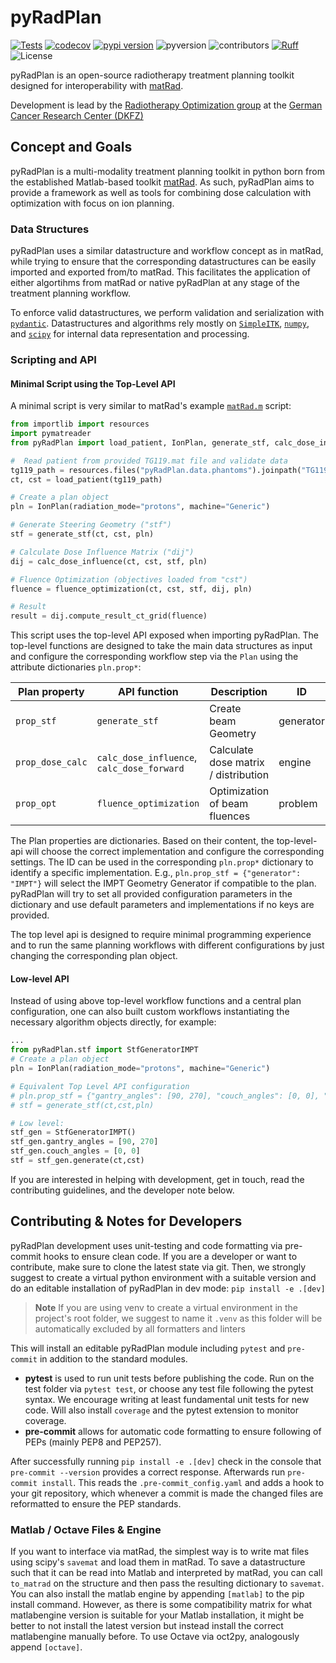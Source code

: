 # pyRadPlan
[![Tests](https://github.com/e0404/pyRadPlan/actions/workflows/tests.yml/badge.svg)](https://github.com/e0404/pyRadPlan/actions/workflows/tests.yml)
[![codecov](https://codecov.io/gh/e0404/pyRadPlan/graph/badge.svg?token=S1KCYDU17G)](https://codecov.io/gh/e0404/pyRadPlan)
[![pypi version](https://img.shields.io/pypi/v/pyRadPlan)](https://pypi.org/project/pyRadPlan/)
![pyversion](https://img.shields.io/pypi/pyversions/pyRadPlan)
![contributors](https://img.shields.io/github/contributors-anon/e0404/pyRadPlan)
[![Ruff](https://img.shields.io/endpoint?url=https://raw.githubusercontent.com/astral-sh/ruff/main/assets/badge/v2.json)](https://github.com/astral-sh/ruff)
![License](https://img.shields.io/github/license/e0404/pyRadPlan)



pyRadPlan is an open-source radiotherapy treatment planning toolkit designed for interoperability with [matRad](http://www.matRad.org).

Development is lead by the [Radiotherapy Optimization group](https://www.dkfz.de/radopt) at the [German Cancer Research Center (DKFZ)](https://www.dkfz.de)

## Concept and Goals
pyRadPlan is a multi-modality treatment planning toolkit in python born from the established Matlab-based toolkit [matRad](http://www.matRad.org). As such, pyRadPlan aims to provide a framework as well as tools for combining dose calculation with optimization with focus on ion planning.

### Data Structures
pyRadPlan uses a similar datastructure and workflow concept as in matRad, while trying to ensure that the corresponding datastructures can be easily imported and exported from/to matRad. This facilitates the application of either algortihms from matRad or native pyRadPlan at any stage of the treatment planning workflow.

To enforce valid datastructures, we perform validation and serialization with [`pydantic`](https://docs.pydantic.dev/latest/).
Datastructures and algorithms rely mostly on [`SimpleITK`](https://simpleitk.readthedocs.io), [`numpy`](https://numpy.org/), and [`scipy`](https://scipy.org/) for internal data representation and processing.

### Scripting and API

#### Minimal Script using the Top-Level API
A minimal script is very similar to matRad's example [`matRad.m`](https://github.com/e0404/matRad) script:
```python
from importlib import resources
import pymatreader
from pyRadPlan import load_patient, IonPlan, generate_stf, calc_dose_influence, fluence_optimization

#  Read patient from provided TG119.mat file and validate data
tg119_path = resources.files("pyRadPlan.data.phantoms").joinpath("TG119.mat")
ct, cst = load_patient(tg119_path)

# Create a plan object
pln = IonPlan(radiation_mode="protons", machine="Generic")

# Generate Steering Geometry ("stf")
stf = generate_stf(ct, cst, pln)

# Calculate Dose Influence Matrix ("dij")
dij = calc_dose_influence(ct, cst, stf, pln)

# Fluence Optimization (objectives loaded from "cst")
fluence = fluence_optimization(ct, cst, stf, dij, pln)

# Result
result = dij.compute_result_ct_grid(fluence)
```

This script uses the top-level API exposed when importing pyRadPlan. The top-level functions are designed to take the main data structures as input and configure the corresponding workflow step via the `Plan` using the attribute dictionaries `pln.prop*`:

| Plan property | API function | Description | ID |
| -------- | ------- | ------ | ------- |
| `prop_stf`  | `generate_stf` | Create beam Geometry |  generator |
| `prop_dose_calc`  | `calc_dose_influence`, `calc_dose_forward` |  Calculate dose matrix / distribution | engine |
| `prop_opt` | `fluence_optimization` | Optimization of beam fluences | problem

The Plan properties are dictionaries. Based on their content, the top-level-api will choose the correct implementation and configure the corresponding settings. The ID can be used in the corresponding `pln.prop*` dictionary to identify a specific implementation. E.g., `pln.prop_stf = {"generator": "IMPT"}` will select the IMPT Geometry Generator if compatible to the plan. pyRadPlan will try to set all provided configuration parameters in the dictionary and use default parameters and implementations if no keys are provided.

The top level api is designed to require minimal programming experience and to run the same planning workflows with different configurations by just changing the corresponding plan object.

#### Low-level API
Instead of using above top-level workflow functions and a central plan configuration, one can also built custom workflows instantiating the necessary algorithm objects directly, for example:

```python
...
from pyRadPlan.stf import StfGeneratorIMPT
# Create a plan object
pln = IonPlan(radiation_mode="protons", machine="Generic")

# Equivalent Top Level API configuration
# pln.prop_stf = {"gantry_angles": [90, 270], "couch_angles": [0, 0], "generator": "IMPT"}
# stf = generate_stf(ct,cst,pln)

# Low level:
stf_gen = StfGeneratorIMPT()
stf_gen.gantry_angles = [90, 270]
stf_gen.couch_angles = [0, 0]
stf = stf_gen.generate(ct,cst)
```

If you are interested in helping with development, get in touch, read the contributing guidelines, and the developer note below.

## Contributing & Notes for Developers
pyRadPlan development uses unit-testing and code formatting via pre-commit hooks to ensure clean code.
If you are a developer or want to contribute, make sure to clone the latest state via git. Then, we strongly suggest to create a virtual python environment with a suitable version and do an editable installation of pyRadPlan in dev mode:  `pip install -e .[dev]`

> **Note**
> If you are using venv to create a virtual environment in the project's root folder, we suggest to name it `.venv` as this folder will be automatically excluded by all formatters and linters

This will install an editable pyRadPlan module including `pytest` and `pre-commit` in addition to the standard modules.
- **pytest** is used to run unit tests before publishing the code. Run on the test folder via `pytest test`, or choose any test file following the pytest syntax. We encourage writing at least fundamental unit tests for new code. Will also install `coverage` and the pytest extension to monitor coverage.
- **pre-commit** allows for automatic code formatting to ensure following of PEPs (mainly PEP8 and PEP257).

After successfully running `pip install -e .[dev]` check in the console that `pre-commit --version` provides a correct response.
Afterwards run `pre-commit install`. This reads the `.pre-commit_config.yaml` and adds a hook to your git repository, which whenever a commit is made the changed files are reformatted to ensure the PEP standards.

### Matlab / Octave Files & Engine
If you want to interface via matRad, the simplest way is to write mat files using scipy's `savemat` and load them in matRad. To save a datastructure such that it can be read into Matlab and interpreted by matRad, you can call `to_matrad` on the structure and then pass the resulting dictionary to `savemat`.
You can also install the matlab engine by appending `[matlab]` to the pip install command. However, as there is some compatibility matrix for what matlabengine version is suitable for your Matlab installation, it might be better to not install the latest version but instead install the correct matlabengine manually before.
To use Octave via oct2py, analogously append `[octave]`.
